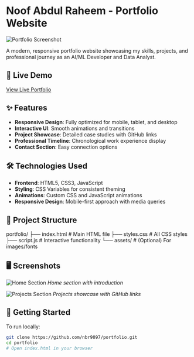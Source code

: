 # Noof Abdul Raheem - Portfolio Website

![Portfolio Screenshot](screenshot.png) <!-- Replace with your actual screenshot -->

A modern, responsive portfolio website showcasing my skills, projects, and professional journey as an AI/ML Developer and Data Analyst.

## 🚀 Live Demo
[View Live Portfolio](https://your-portfolio-url.com) <!-- Replace with your actual deployment URL -->

## ✨ Features
- **Responsive Design**: Fully optimized for mobile, tablet, and desktop
- **Interactive UI**: Smooth animations and transitions
- **Project Showcase**: Detailed case studies with GitHub links
- **Professional Timeline**: Chronological work experience display
- **Contact Section**: Easy connection options

## 🛠 Technologies Used
- **Frontend**: HTML5, CSS3, JavaScript
- **Styling**: CSS Variables for consistent theming
- **Animations**: Custom CSS and JavaScript animations
- **Responsive Design**: Mobile-first approach with media queries

## 📂 Project Structure
portfolio/
├── index.html # Main HTML file
├── styles.css # All CSS styles
├── script.js # Interactive functionality
└── assets/ # (Optional) For images/fonts


## 🖥️ Screenshots
<!-- Add your screenshots here with captions -->
![Home Section](home.png) <!-- Replace with actual screenshot -->
*Home section with introduction*

![Projects Section](projects.png) <!-- Replace with actual screenshot -->
*Projects showcase with GitHub links*

## 🚀 Getting Started
To run locally:
```bash
git clone https://github.com/nbr9097/portfolio.git
cd portfolio
# Open index.html in your browser
